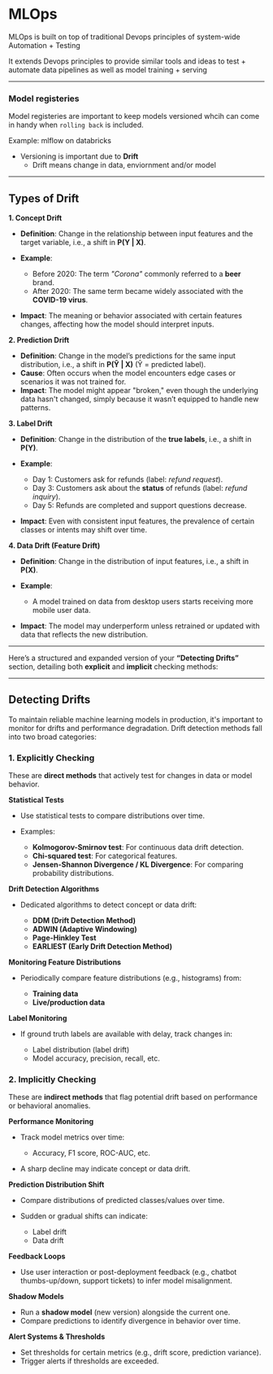 # MLOps

MLOps is built on top of traditional Devops principles of system-wide Automation + Testing

It extends Devops principles to provide similar tools and ideas to test + automate data pipelines as well as model training + serving

---

### Model registeries

Model registeries are important to keep models versioned whcih can come in handy when `rolling back` is included. 

Example: mlflow on databricks

- Versioning is important due to **Drift**
    - Drift means change in data, enviornment and/or model

---

## **Types of Drift**

**1. Concept Drift**

* **Definition**: Change in the relationship between input features and the target variable, i.e., a shift in **P(Y | X)**.
* **Example**:

  * Before 2020: The term *"Corona"* commonly referred to a **beer** brand.
  * After 2020: The same term became widely associated with the **COVID-19 virus**.
* **Impact**: The meaning or behavior associated with certain features changes, affecting how the model should interpret inputs.

**2. Prediction Drift**

* **Definition**: Change in the model’s predictions for the same input distribution, i.e., a shift in **P(Ŷ | X)** (Ŷ = predicted label).
* **Cause**: Often occurs when the model encounters edge cases or scenarios it was not trained for.
* **Impact**: The model might appear "broken," even though the underlying data hasn't changed, simply because it wasn’t equipped to handle new patterns.

**3. Label Drift**

* **Definition**: Change in the distribution of the **true labels**, i.e., a shift in **P(Y)**.
* **Example**:

  * Day 1: Customers ask for refunds (label: *refund request*).
  * Day 3: Customers ask about the **status** of refunds (label: *refund inquiry*).
  * Day 5: Refunds are completed and support questions decrease.
* **Impact**: Even with consistent input features, the prevalence of certain classes or intents may shift over time.

**4. Data Drift (Feature Drift)**

* **Definition**: Change in the distribution of input features, i.e., a shift in **P(X)**.
* **Example**:

  * A model trained on data from desktop users starts receiving more mobile user data.
* **Impact**: The model may underperform unless retrained or updated with data that reflects the new distribution.

---

Here’s a structured and expanded version of your **“Detecting Drifts”** section, detailing both **explicit** and **implicit** checking methods:

---

## **Detecting Drifts**

To maintain reliable machine learning models in production, it's important to monitor for drifts and performance degradation. Drift detection methods fall into two broad categories:

### **1. Explicitly Checking**

These are **direct methods** that actively test for changes in data or model behavior.

**Statistical Tests**

* Use statistical tests to compare distributions over time.
* Examples:

  * **Kolmogorov-Smirnov test**: For continuous data drift detection.
  * **Chi-squared test**: For categorical features.
  * **Jensen-Shannon Divergence / KL Divergence**: For comparing probability distributions.

**Drift Detection Algorithms**

* Dedicated algorithms to detect concept or data drift:

  * **DDM (Drift Detection Method)**
  * **ADWIN (Adaptive Windowing)**
  * **Page-Hinkley Test**
  * **EARLIEST (Early Drift Detection Method)**

**Monitoring Feature Distributions**

* Periodically compare feature distributions (e.g., histograms) from:

  * **Training data**
  * **Live/production data**

**Label Monitoring**

* If ground truth labels are available with delay, track changes in:

  * Label distribution (label drift)
  * Model accuracy, precision, recall, etc.

### **2. Implicitly Checking**

These are **indirect methods** that flag potential drift based on performance or behavioral anomalies.

**Performance Monitoring**

* Track model metrics over time:

  * Accuracy, F1 score, ROC-AUC, etc.
* A sharp decline may indicate concept or data drift.

**Prediction Distribution Shift**

* Compare distributions of predicted classes/values over time.
* Sudden or gradual shifts can indicate:

  * Label drift
  * Data drift

**Feedback Loops**

* Use user interaction or post-deployment feedback (e.g., chatbot thumbs-up/down, support tickets) to infer model misalignment.

**Shadow Models**

* Run a **shadow model** (new version) alongside the current one.
* Compare predictions to identify divergence in behavior over time.

**Alert Systems & Thresholds**

* Set thresholds for certain metrics (e.g., drift score, prediction variance).
* Trigger alerts if thresholds are exceeded.